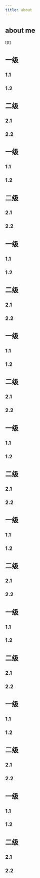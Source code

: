```yaml
---
title: about
---
```

## about me
tttt

## 一级

### 1.1

### 1.2

## 二级

### 2.1

### 2.2

## 一级

### 1.1

### 1.2

## 二级

### 2.1

### 2.2


## 一级

### 1.1

### 1.2

## 二级

### 2.1

### 2.2
## 一级

### 1.1

### 1.2

## 二级

### 2.1

### 2.2








## 一级

### 1.1

### 1.2

## 二级

### 2.1

### 2.2









## 一级

### 1.1

### 1.2

## 二级

### 2.1

### 2.2








## 一级

### 1.1

### 1.2

## 二级

### 2.1

### 2.2
## 一级

### 1.1

### 1.2

## 二级

### 2.1

### 2.2









## 一级

### 1.1

### 1.2

## 二级

### 2.1

### 2.2
<Vssue />
